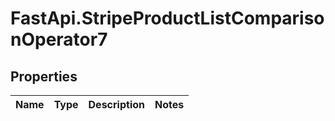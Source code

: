 # FastApi.StripeProductListComparisonOperator7

## Properties
Name | Type | Description | Notes
------------ | ------------- | ------------- | -------------
